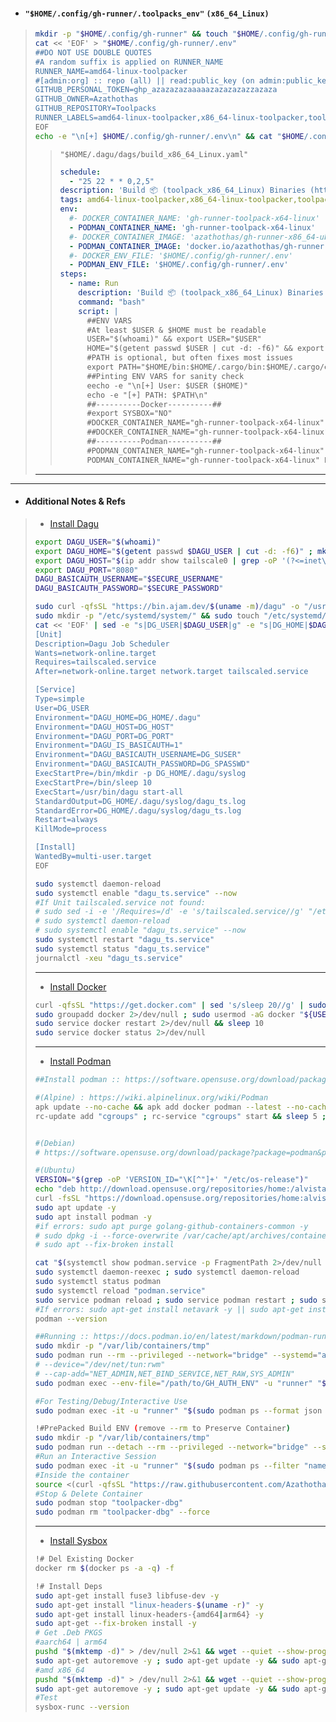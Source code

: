 - #### **`"$HOME/.config/gh-runner/.toolpacks_env"`** `(x86_64_Linux)`
> ```bash
> mkdir -p "$HOME/.config/gh-runner" && touch "$HOME/.config/gh-runner/.env"
> cat << 'EOF' > "$HOME/.config/gh-runner/.env"
> ##DO NOT USE DOUBLE QUOTES
> #A random suffix is applied on RUNNER_NAME
> RUNNER_NAME=amd64-linux-toolpacker
> #[admin:org] :: repo (all) || read:public_key (on admin:public_key) || read:repo_hook (on admin:repo_hook) || admin:org_hook || notifications || workflow
> GITHUB_PERSONAL_TOKEN=ghp_azazazazaaaaazazazazazzazaza
> GITHUB_OWNER=Azathothas
> GITHUB_REPOSITORY=Toolpacks
> RUNNER_LABELS=amd64-linux-toolpacker,x86_64-linux-toolpacker,toolpacks-builder
> EOF
> echo -e "\n[+] $HOME/.config/gh-runner/.env\n" && cat "$HOME/.config/gh-runner/.env"
> ```
> > `"$HOME/.dagu/dags/build_x86_64_Linux.yaml"`
> > ```yaml
> > schedule: 
> >   - "25 22 * * 0,2,5"
> > description: 'Build 📦 (toolpack_x86_64_Linux) Binaries (https://github.com/Azathothas/Toolpacks/actions/workflows/build_x86_64_Linux.yaml) [amd64-linux-toolpacker] @ 10:30 PM UTC (04:15 AM NPT Mrng Every Mon, Wed & Sat)'
> > tags: amd64-linux-toolpacker,x86_64-linux-toolpacker,toolpacks-builder
> > env:
> >   #- DOCKER_CONTAINER_NAME: 'gh-runner-toolpack-x64-linux'
> >   - PODMAN_CONTAINER_NAME: 'gh-runner-toolpack-x64-linux'
> >   #- DOCKER_CONTAINER_IMAGE: 'azathothas/gh-runner-x86_64-ubuntu'
> >   - PODMAN_CONTAINER_IMAGE: 'docker.io/azathothas/gh-runner-x86_64-ubuntu'
> >   #- DOCKER_ENV_FILE: '$HOME/.config/gh-runner/.env'
> >   - PODMAN_ENV_FILE: '$HOME/.config/gh-runner/.env'
> > steps:
> >   - name: Run
> >     description: 'Build 📦 (toolpack_x86_64_Linux) Binaries (https://github.com/Azathothas/Toolpacks/actions/workflows/build_x86_64_Linux.yaml)'
> >     command: "bash"
> >     script: |
> >       ##ENV VARS
> >       #At least $USER & $HOME must be readable
> >       USER="$(whoami)" && export USER="$USER"
> >       HOME="$(getent passwd $USER | cut -d: -f6)" && export HOME="$HOME"
> >       #PATH is optional, but often fixes most issues
> >       export PATH="$HOME/bin:$HOME/.cargo/bin:$HOME/.cargo/env:$HOME/.go/bin:$HOME/go/bin:/home/linuxbrew/.linuxbrew/bin:/home/linuxbrew/.linuxbrew/sbin:$HOME/.local/bin:$HOME/miniconda3/bin:$HOME/miniconda3/condabin:/usr/local/zig:/usr/local/zig/lib:/usr/local/zig/lib/include:/usr/local/musl/bin:/usr/local/musl/lib:/usr/local/musl/include:$PATH"
> >       ##Pinting ENV VARS for sanity check
> >       eecho -e "\n[+] User: $USER ($HOME)"
> >       echo -e "[+] PATH: $PATH\n"
> >       ##----------Docker----------##
> >       #export SYSBOX="NO"
> >       #DOCKER_CONTAINER_NAME="gh-runner-toolpack-x64-linux" DOCKER_CONTAINER_IMAGE="azathothas/gh-runner-x86_64-ubuntu" DOCKER_ENV_FILE="$HOME/.config/gh-runner/.env" bash <(curl -qfsSL "https://pub.ajam.dev/repos/Azathothas/Arsenal/misc/Github/Runners/Self-Hosted/run.sh")
> >       ##DOCKER_CONTAINER_NAME="gh-runner-toolpack-x64-linux" DOCKER_CONTAINER_IMAGE="azathothas/gh-runner-x86_64-ubuntu" DOCKER_ENV_FILE="$HOME/.config/gh-runner/.env" bash <(curl -qfsSL "https://raw.githubusercontent.com/Azathothas/Toolpacks/main/.github/runners/run.sh")
> >       ##----------Podman----------##
> >       #PODMAN_CONTAINER_NAME="gh-runner-toolpack-x64-linux" PODMAN_CONTAINER_IMAGE="docker.io/azathothas/gh-runner-x86_64-ubuntu" PODMAN_ENV_FILE="$HOME/.config/gh-runner/.env" bash <(curl -qfsSL "https://pub.ajam.dev/repos/Azathothas/Arsenal/misc/Github/Runners/Self-Hosted/run.sh")
> >       PODMAN_CONTAINER_NAME="gh-runner-toolpack-x64-linux" PODMAN_CONTAINER_IMAGE="docker.io/azathothas/gh-runner-x86_64-ubuntu" PODMAN_ENV_FILE="$HOME/.config/gh-runner/.env" bash <(curl -qfsSL "https://raw.githubusercontent.com/Azathothas/Toolpacks/main/.github/runners/run.sh") 
> > 
> > ```
> >
> ---
---
- #### Additional Notes & Refs
> - [Install Dagu](https://github.com/Azathothas/Arsenal/blob/main/misc/Linux/DAGU_CRON.md)
> ```bash
> export DAGU_USER="$(whoami)"
> export DAGU_HOME="$(getent passwd $DAGU_USER | cut -d: -f6)" ; mkdir -p "$DAGU_HOME/.dagu"
> export DAGU_HOST="$(ip addr show tailscale0 | grep -oP '(?<=inet\s)\d+(\.\d+){3}' || sudo tailscale ip -4 2>/dev/null | tr -d '\n' | tr -d '[:space:]')"
> export DAGU_PORT="8080"
> DAGU_BASICAUTH_USERNAME="$SECURE_USERNAME"
> DAGU_BASICAUTH_PASSWORD="$SECURE_PASSWORD"
> 
> sudo curl -qfsSL "https://bin.ajam.dev/$(uname -m)/dagu" -o "/usr/bin/dagu" && sudo chmod +x "/usr/bin/dagu"
> sudo mkdir -p "/etc/systemd/system/" && sudo touch "/etc/systemd/system/dagu_ts.service"
> cat << 'EOF' | sed -e "s|DG_USER|$DAGU_USER|g" -e "s|DG_HOME|$DAGU_HOME|g" -e "s|DG_HOST|$DAGU_HOST|g" -e "s|DG_PORT|$DAGU_PORT|g" -e "s|DG_SUSER|$DAGU_BASICAUTH_USERNAME|g" -e "s|DG_SPASSWD|$DAGU_BASICAUTH_PASSWORD|g" | sudo tee "/etc/systemd/system/dagu_ts.service"
> [Unit]
> Description=Dagu Job Scheduler
> Wants=network-online.target
> Requires=tailscaled.service
> After=network-online.target network.target tailscaled.service
> 
> [Service]
> Type=simple
> User=DG_USER
> Environment="DAGU_HOME=DG_HOME/.dagu"
> Environment="DAGU_HOST=DG_HOST"
> Environment="DAGU_PORT=DG_PORT"
> Environment="DAGU_IS_BASICAUTH=1"
> Environment="DAGU_BASICAUTH_USERNAME=DG_SUSER"
> Environment="DAGU_BASICAUTH_PASSWORD=DG_SPASSWD"
> ExecStartPre=/bin/mkdir -p DG_HOME/.dagu/syslog
> ExecStartPre=/bin/sleep 10
> ExecStart=/usr/bin/dagu start-all
> StandardOutput=DG_HOME/.dagu/syslog/dagu_ts.log
> StandardError=DG_HOME/.dagu/syslog/dagu_ts.log
> Restart=always
> KillMode=process
> 
> [Install]
> WantedBy=multi-user.target
> EOF
> 
> sudo systemctl daemon-reload
> sudo systemctl enable "dagu_ts.service" --now
> #If Unit tailscaled.service not found: 
> # sudo sed -i -e '/Requires=/d' -e 's/tailscaled.service//g' "/etc/systemd/system/dagu_ts.service"
> # sudo systemctl daemon-reload
> # sudo systemctl enable "dagu_ts.service" --now
> sudo systemctl restart "dagu_ts.service"
> sudo systemctl status "dagu_ts.service"
> journalctl -xeu "dagu_ts.service"
> ```
> ---
> - [Install Docker](https://docs.docker.com/engine/install/debian/#install-using-the-convenience-script)
> ```bash
> curl -qfsSL "https://get.docker.com" | sed 's/sleep 20//g' | sudo bash
> sudo groupadd docker 2>/dev/null ; sudo usermod -aG docker "${USER}" 2>/dev/null
> sudo service docker restart 2>/dev/null && sleep 10
> sudo service docker status 2>/dev/null
> ```
> ---
> - [Install Podman](https://podman.io/docs/installation)
> ```bash
> ##Install podman :: https://software.opensuse.org/download/package?package=podman&project=home%3Aalvistack
>
> #(Alpine) : https://wiki.alpinelinux.org/wiki/Podman
> apk update --no-cache && apk add docker podman --latest --no-cache --upgrade --no-interactive
> rc-update add "cgroups" ; rc-service "cgroups" start && sleep 5 ; rc-service "cgroups" status
>
> 
> #(Debian)
> # https://software.opensuse.org/download/package?package=podman&project=home%3Aalvistack#manualDebian
> 
> #(Ubuntu)
> VERSION="$(grep -oP 'VERSION_ID="\K[^"]+' "/etc/os-release")"
> echo "deb http://download.opensuse.org/repositories/home:/alvistack/xUbuntu_${VERSION}/ /" | sudo tee "/etc/apt/sources.list.d/home:alvistack.list"
> curl -fsSL "https://download.opensuse.org/repositories/home:alvistack/xUbuntu_${VERSION}/Release.key" | gpg --dearmor | sudo tee "/etc/apt/trusted.gpg.d/home_alvistack.gpg" >/dev/null
> sudo apt update -y
> sudo apt install podman -y
> #if errors: sudo apt purge golang-github-containers-common -y
> # sudo dpkg -i --force-overwrite /var/cache/apt/archives/containers-common_100%3a0.59.1-1_amd64.deb
> # sudo apt --fix-broken install
>
> cat "$(systemctl show podman.service -p FragmentPath 2>/dev/null | cut -d '=' -f 2 | tr -d '[:space:]')"
> sudo systemctl daemon-reexec ; sudo systemctl daemon-reload
> sudo systemctl status podman
> sudo systemctl reload "podman.service"
> sudo service podman reload ; sudo service podman restart ; sudo systemctl status podman
> #If errors: sudo apt-get install netavark -y || sudo apt-get install containernetworking-plugins podman-netavark -y
> podman --version
> 
> ##Running :: https://docs.podman.io/en/latest/markdown/podman-run.1.html
> sudo mkdir -p "/var/lib/containers/tmp"
> sudo podman run --rm --privileged --network="bridge" --systemd="always" --ulimit="host" --volume="/var/lib/containers/tmp:/tmp" --tz="UTC" --pull="always" "docker.io/azathothas/gh-runner-x86_64-ubuntu:latest"
> # --device="/dev/net/tun:rwm"
> # --cap-add="NET_ADMIN,NET_BIND_SERVICE,NET_RAW,SYS_ADMIN"
> sudo podman exec --env-file="/path/to/GH_AUTH_ENV" -u "runner" "${POD_ID from sudo podman ps}" "/usr/local/bin/manager.sh"
> 
> #For Testing/Debug/Interactive Use
> sudo podman exec -it -u "runner" "$(sudo podman ps --format json | jq -r '.[] | select(.Image == "docker.io/azathothas/gh-runner-x86_64-ubuntu:latest") | .Id')" bash
>
> !#PrePacked Build ENV (remove --rm to Preserve Container)
> sudo mkdir -p "/var/lib/containers/tmp"
> sudo podman run --detach --rm --privileged --network="bridge" --systemd="always" --ulimit="host" --volume="/var/lib/containers/tmp:/tmp" --tz="UTC" --pull="always" --name="toolpacker-dbg" "docker.io/azathothas/ubuntu-systemd-base:latest"
> #Run an Interactive Session
> sudo podman exec -it -u "runner" "$(sudo podman ps --filter "name=toolpacker-dbg" --format json | jq -r '.[] | select(.Image == "docker.io/azathothas/ubuntu-systemd-base:latest") | .Id')" bash
> #Inside the container
> source <(curl -qfsSL "https://raw.githubusercontent.com/Azathothas/Toolpacks/main/.github/scripts/$(uname -m)_Linux/env.sh")
> #Stop & Delete Container
> sudo podman stop "toolpacker-dbg"
> sudo podman rm "toolpacker-dbg" --force
> ```
> ---
> - [Install Sysbox](https://github.com/nestybox/sysbox)
> ```bash
> !# Del Existing Docker
> docker rm $(docker ps -a -q) -f
> 
> !# Install Deps
> sudo apt-get install fuse3 libfuse-dev -y
> sudo apt-get install "linux-headers-$(uname -r)" -y
> sudo apt-get install linux-headers-{amd64|arm64} -y
> sudo apt-get --fix-broken install -y
> # Get .Deb PKGS
> #aarch64 | arm64
> pushd "$(mktemp -d)" > /dev/null 2>&1 && wget --quiet --show-progress "$(curl -qfsSL 'https://api.github.com/repos/nestybox/sysbox/releases/latest' | jq -r '.body' | sed -n 's/.*(\(https:\/\/.*\.deb\)).*/\1/p' | grep -i 'arm64')" -O "./sysbox.deb" && sudo dpkg -i "./sysbox.deb" ; popd > /dev/null 2>&1
> sudo apt-get autoremove -y ; sudo apt-get update -y && sudo apt-get upgrade -y
> #amd x86_64
> pushd "$(mktemp -d)" > /dev/null 2>&1 && wget --quiet --show-progress "$(curl -qfsSL 'https://api.github.com/repos/nestybox/sysbox/releases/latest' | jq -r '.body' | sed -n 's/.*(\(https:\/\/.*\.deb\)).*/\1/p' | grep -i 'amd64')" -O "./sysbox.deb" && sudo dpkg -i "./sysbox.deb" ; popd > /dev/null 2>&1
> sudo apt-get autoremove -y ; sudo apt-get update -y && sudo apt-get upgrade -y
> #Test
> sysbox-runc --version
> ```
